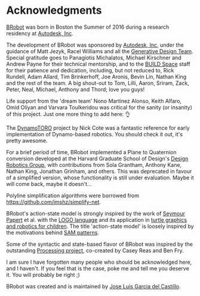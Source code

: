 # Acknowledgments

[BRobot](https://github.com/garciadelcastillo/BRobot) was born in Boston the Summer of 2016 during a research residency at [Autodesk, Inc](https://www.autodesk.com/). 

The development of BRobot was sponsored by [Autodesk, Inc](https://www.autodesk.com/), under the guidance of Matt Jezyk, Racel Williams and all the [Generative Design Team](http://www.autodesk.com/solutions/generative-design). Special gratitude goes to Panagiotis Michalatos, Michael Kirschner and Andrew Payne for their technical mentorship, and to the [BUILD Space](https://twitter.com/buildspc) staff for their patience and dedication, including, but not reduced to, Rick Rundell, Adam Allard, Tim Brinkerhoff, Joe Aronis, Bevin Lin, Nathan King and the rest of the team. A big shout-out to Tom, Lilli, Aaron, Sriram, Zack, Peter, Neal, Michael, Anthony and Thord; love you guys!

Life support from the 'dream team' Nono Martinez Alonso, Keith Alfaro, Omid Oliyan and Varvara Toulkeridou was critical for the sanity (or insanity) of this project. Just one more thing to add here: :ok_hand: 

The [DynamoTORO](https://github.com/coten/TORO) project by Nick Cote was a fantastic reference for early implementation of Dynamo-based robotics. You should check it out, it's pretty awesome. 

For a brief period of time, BRobot implemented a Plane to Quaternion conversion developed at the Harvard Graduate School of Design's [Design Robotics Group](http://research.gsd.harvard.edu/maps/), with contributions from Sola Grantham, Anthony Kane, Nathan King, Jonathan Grinham, and others. This was deprecated in favour of a simplified version, whose functionality is still under evaluation. Maybe it will come back, maybe it doesn't... 

Polyline simplification algorithms were borrowed from https://github.com/imshz/simplify-net.

BRobot's action-state model is strongly inspired by the work of [Seymour Papert](https://en.wikipedia.org/wiki/Seymour_Papert) et al. with the [LOGO language](https://en.wikipedia.org/wiki/Logo_(programming_language)) and its application in [turtle graphics and robotics for children](https://en.wikipedia.org/wiki/Turtle_(robot)). The title 'action-state model' is loosely inspired by the motivations behind [SAM patterns](http://sam.js.org/).

Some of the syntactic and state-based flavor of BRobot was inspired by the outstanding [Processing project](http://processing.org), co-created by Casey Reas and Ben Fry.

I am sure I have forgotten many people who should be acknowledged here, and I haven't. If you feel that is the case, poke me and tell me you deserve it. You will probably be right ;)

BRobot was created and is maintained by [Jose Luis Garcia del Castillo](http://www.garciadelcastillo.es).
